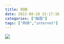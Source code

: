 ```yaml
---
title: 网络
date: 2022-08-28 15:17:16
categories: ["脑图"]
tags: ["网络","internet"]
---
```


![](/images/网络.png)
